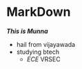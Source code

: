 #                                     MarkDown

***This is Munna***


* hail from vijayawada
* studying btech
  * *ECE* VRSEC
  
  
  
